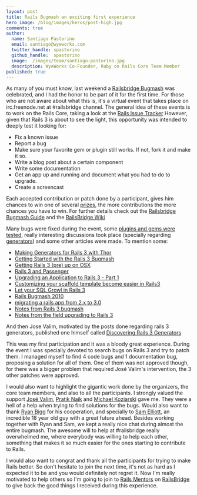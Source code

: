 ```yaml
---
layout: post
title: Rails Bugmash an exciting first experience
hero_image: /blog/images/heros/post-high.jpg
comments: true
author:
  name: Santiago Pastorino
  email: santiago@wyeworks.com
  twitter_handle: spastorino
  github_handle:  spastorino
  image:  /images/team/santiago-pastorino.jpg
  description: WyeWorks Co-Founder, Ruby on Rails Core Team Member
published: true
---
```

As many of you must know, last weekend a [Railsbridge Bugmash](http://bugmash.com) was celebrated, and I had the honor to be part of it for the first time.
For those who are not aware about what this is, it's a virtual event that takes place on irc.freenode.net at #railsbridge channel.
The general idea of these events is to work on the Rails Core, taking a look at the [Rails Issue Tracker](https://rails.lighthouseapp.com/projects/8994-ruby-on-rails/overview.) However, given that Rails 3 is about to see the light, this opportunity was intended to deeply test it looking for:

<!--more-->

  * Fix a known issue
  * Report a bug
  * Make sure your favorite gem or plugin still works. If not, fork it and make it so.
  * Write a blog post about a certain component
  * Write some documentation
  * Get an app up and running and document what you had to do to upgrade.
  * Create a screencast

Each accepted contribution or patch done by a participant, gives him chances to win one of several [prizes](http://bugmash.com/sponsors), the more contributions the more chances you have to win. For further details check out the [Railsbridge Bugmash Guide](http://railsbridge.org/BugMashGuide.pdf) and the [RailsBridge Wiki](http://wiki.railsbridge.org.)

Many bugs were fixed during the event, some [plugins and gems were tested](http://wiki.rubyonrails.org/rails/version3/plugins_and_gems), really interesting discussions took place (specially regarding [generators](http://guides.rails.info/generators.html)) and some other articles were made. To mention some:

  * [Making Generators for Rails 3 with Thor](http://caffeinedd.com/guides/331-making-generators-for-rails-3-with-thor)
  * [Getting Started with the Rails 3 Bugmash](http://blog.envylabs.com/2010/01/getting-started-with-the-rails-3-bugmash)
  * [Getting Rails 3 (pre) up on OSX](http://jamesarosen.com/post/339319063)
  * [Rails 3 and Passenger](http://cakebaker.42dh.com/2010/01/17/rails-3-and-passenger)
  * [Upgrading an Application to Rails 3 - Part 1](http://caffeinedd.com/guides/348-upgrading-to-rails-3)
  * [Customizing your scaffold template become easier in Rails3](http://zigzag.github.com/2010/01/18/customizing-your-scaffold-template-become-easier-in-rails3.html)
  * [Let your SQL Growl in Rails 3](http://hasmanyquestions.wordpress.com/2010/01/17/let-your-sql-growl-in-rails-3)
  * [Rails Bugmash 2010](http://blog.trydionel.com/2010/01/16/rails-bugmash-2010)
  * [migrating a rails app from 2.x to 3.0](http://www.madcowley.com/madcode/?p=12)
  * [Notes from Rails 3 bugmash](http://blazingcloud.net/2010/01/17/notes-from-rails-3-bugmash)
  * [Notes from the field upgrading to Rails 3](http://rails3.community-tracker.com/permalinks/5/notes-from-the-field-upgrading-to-rails-3)

And then Jose Valim, motivated by the posts done regarding rails 3 generators, published one himself called [Discovering Rails 3 Generators](http://blog.plataformatec.com.br/2010/01/discovering-rails-3-generators)

This was my first participation and it was a bloody great experience. During the event I was specially devoted to search bugs on Rails 3 and try to patch them. I managed myself to find 4 code bugs and 1 documentation bug, proposing a solution for all of them. One of them was not approved though, for there was a bigger problem that required José Valim's intervention, the 3 other patches were approved.

I would also want to highlight the gigantic work done by the organizers, the core team members, and also to all the participants. I strongly valued the support [José Valim](http://twitter.com/josevalim), [Pratik Naik](http://twitter.com/lifo) and [Michael Koziarski](http://twitter.com/nzkoz) gave me. They were a hell of a help when trying to find solutions for the bugs. Would also want to thank [Ryan Bigg](http://twitter.com/ryanbigg) for his cooperation, and specially to [Sam Elliott](http://twitter.com/lenary), an incredible 18 year old guy with a great future ahead.
Besides working together with Ryan and Sam, we kept a really nice chat during almost the entire bugmash. The awesome will to help at #railsbridge really overwhelmed me, where everybody was willing to help each other, something that makes it so much easier for the ones starting to contribute to Rails.

I would also want to congrat and thank all the participants for trying to make Rails better. So don't hesitate to join the next time, it's not as hard as I expected it to be and you would definitely not regret it. Now I'm really motivated to help others so I'm going to join to [Rails Mentors](http://www.railsmentors.org) on [RailsBridge](http://www.railsbridge.com) to give back the good things I received during this experience.
